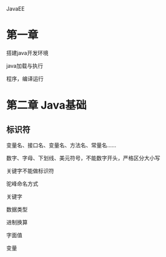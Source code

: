 JavaEE

# 第一章

搭建java开发环境

java加载与执行

程序，编译运行

# 第二章 Java基础

## 标识符

变量名、接口名、变量名、方法名、常量名……

数字、字母、下划线、美元符号，不能数字开头，严格区分大小写

关键字不能做标识符

驼峰命名方式



关键字

数据类型

进制换算

字面值

变量

